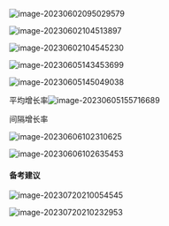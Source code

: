 ![image-20230602095029579](https://fox-1314633748.cos.ap-chengdu.myqcloud.com/img%2F202306020950911.png)

![image-20230602104513897](https://fox-1314633748.cos.ap-chengdu.myqcloud.com/img%2F202306021045965.png)

![image-20230602104545230](https://fox-1314633748.cos.ap-chengdu.myqcloud.com/img%2F202306021045566.png)

![image-20230605143453699](https://fox-1314633748.cos.ap-chengdu.myqcloud.com/img%2F202306051434147.png)

![image-20230605145049038](https://fox-1314633748.cos.ap-chengdu.myqcloud.com/img%2F202306051450419.png)

平均增长率![image-20230605155716689](https://fox-1314633748.cos.ap-chengdu.myqcloud.com/img%2F202306051557172.png)

间隔增长率

![image-20230606102310625](https://fox-1314633748.cos.ap-chengdu.myqcloud.com/img%2F202306061023216.png)

![image-20230606102635453](https://fox-1314633748.cos.ap-chengdu.myqcloud.com/img%2F202306061026326.png)

#### 备考建议

![image-20230720210054545](https://fox-1314633748.cos.ap-chengdu.myqcloud.com/img%2F202307202100182.png)

![image-20230720210232953](https://fox-1314633748.cos.ap-chengdu.myqcloud.com/img%2F202307202102971.png)
